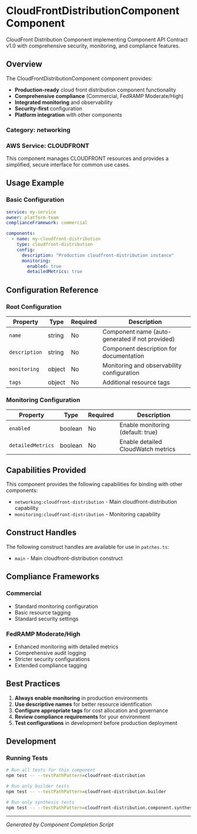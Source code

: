 # CloudFrontDistributionComponent Component

CloudFront Distribution Component implementing Component API Contract v1.0 with comprehensive security, monitoring, and compliance features.

## Overview

The CloudFrontDistributionComponent component provides:

- **Production-ready** cloud front distribution component functionality
- **Comprehensive compliance** (Commercial, FedRAMP Moderate/High)
- **Integrated monitoring** and observability
- **Security-first** configuration
- **Platform integration** with other components

### Category: networking

### AWS Service: CLOUDFRONT

This component manages CLOUDFRONT resources and provides a simplified, secure interface for common use cases.

## Usage Example

### Basic Configuration

```yaml
service: my-service
owner: platform-team
complianceFramework: commercial

components:
  - name: my-cloudfront-distribution
    type: cloudfront-distribution
    config:
      description: "Production cloudfront-distribution instance"
      monitoring:
        enabled: true
        detailedMetrics: true
```

## Configuration Reference

### Root Configuration

| Property | Type | Required | Description |
|----------|------|----------|-------------|
| `name` | string | No | Component name (auto-generated if not provided) |
| `description` | string | No | Component description for documentation |
| `monitoring` | object | No | Monitoring and observability configuration |
| `tags` | object | No | Additional resource tags |

### Monitoring Configuration

| Property | Type | Required | Description |
|----------|------|----------|-------------|
| `enabled` | boolean | No | Enable monitoring (default: true) |
| `detailedMetrics` | boolean | No | Enable detailed CloudWatch metrics |

## Capabilities Provided

This component provides the following capabilities for binding with other components:

- `networking:cloudfront-distribution` - Main cloudfront-distribution capability
- `monitoring:cloudfront-distribution` - Monitoring capability

## Construct Handles

The following construct handles are available for use in `patches.ts`:

- `main` - Main cloudfront-distribution construct

## Compliance Frameworks

### Commercial

- Standard monitoring configuration
- Basic resource tagging
- Standard security settings

### FedRAMP Moderate/High

- Enhanced monitoring with detailed metrics
- Comprehensive audit logging
- Stricter security configurations
- Extended compliance tagging

## Best Practices

1. **Always enable monitoring** in production environments
2. **Use descriptive names** for better resource identification
3. **Configure appropriate tags** for cost allocation and governance
4. **Review compliance requirements** for your environment
5. **Test configurations** in development before production deployment

## Development

### Running Tests

```bash
# Run all tests for this component
npm test -- --testPathPattern=cloudfront-distribution

# Run only builder tests
npm test -- --testPathPattern=cloudfront-distribution.builder

# Run only synthesis tests
npm test -- --testPathPattern=cloudfront-distribution.component.synthesis
```

---

*Generated by Component Completion Script*